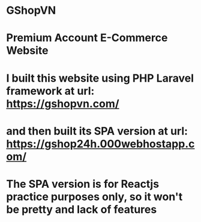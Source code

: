 # GShopVN
# Premium Account E-Commerce Website
# I built this website using PHP Laravel framework at url: https://gshopvn.com/ 
# and then built its SPA version at url: https://gshop24h.000webhostapp.com/
# The SPA version is for Reactjs practice purposes only, so it won't be pretty and lack of features

